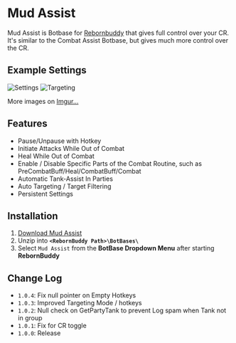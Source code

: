 # Mud Assist
Mud Assist is Botbase for [Rebornbuddy](http://rebornbuddy.com) that gives full control over your CR.
It's similar to the Combat Assist Botbase, but gives much more control over the CR.

## Example Settings
![Settings](http://i.imgur.com/CdyuJye.png)
![Targeting](http://i.imgur.com/uR5CKA5.png)

More images on [Imgur...](http://imgur.com/a/23tjd#0)

## Features
- Pause/Unpause with Hotkey
- Initiate Attacks While Out of Combat
- Heal While Out of Combat
- Enable / Disable Specific Parts of the Combat Routine, such as PreCombatBuff/Heal/CombatBuff/Combat
- Automatic Tank-Assist In Parties
- Auto Targeting / Target Filtering
- Persistent Settings

## Installation
1. [Download Mud Assist](https://github.com/mudbuddy/mud/archive/master.zip)
2. Unzip into **`<RebornBuddy Path>\BotBases\`**
3. Select `Mud Assist` from the **BotBase Dropdown Menu** after starting **RebornBuddy**

## Change Log
- `1.0.4`: Fix null pointer on Empty Hotkeys
- `1.0.3`: Improved Targeting Mode / hotkeys
- `1.0.2`: Null check on GetPartyTank to prevent Log spam when Tank not in group
- `1.0.1`: Fix for CR toggle
- `1.0.0`: Release
